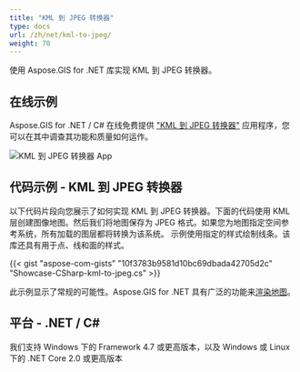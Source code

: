 ```yaml
---
title: "KML 到 JPEG 转换器"
type: docs
url: /zh/net/kml-to-jpeg/
weight: 70
---
```


使用 Aspose.GIS for .NET 库实现 KML 到 JPEG 转换器。

## **在线示例**

Aspose.GIS for .NET / C# 在线免费提供 ["KML 到 JPEG 转换器"](https://products.aspose.app/gis/viewer/kml-to-jpeg) 应用程序，您可以在其中调查其功能和质量如何运作。

![KML 到 JPEG 转换器 App](viewer.png)

## **代码示例 - KML 到 JPEG 转换器**

以下代码片段向您展示了如何实现 KML 到 JPEG 转换器。下面的代码使用 KML 层创建图像地图。然后我们将地图保存为 JPEG 格式。如果您为地图指定空间参考系统，所有加载的图层都将转换为该系统。
示例使用指定的样式绘制线条。该库还具有用于点、线和面的样式。

{{< gist "aspose-com-gists" "10f3783b9581d10bc69dbada42705d2c" "Showcase-CSharp-kml-to-jpeg.cs" >}}

此示例显示了常规的可能性。Aspose.GIS for .NET 具有广泛的功能来[渲染地图](https://docs.aspose.com/gis/net/map-rendering/)。

## **平台 - .NET / C#**

我们支持 Windows 下的 Framework 4.7 或更高版本，以及 Windows 或 Linux 下的 .NET Core 2.0 或更高版本
